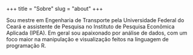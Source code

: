 +++
title = "Sobre"
slug = "about"
+++

Sou mestre em Engenharia de Transporte pela Universidade Federal do Ceará e assistente de Pesquisa no Instituto de Pesquisa Econômica Aplicada (IPEA). Em geral sou apaixonado por análise de dados, com um foco maior na manipulação e visualização feitos na linguagem de programação R.